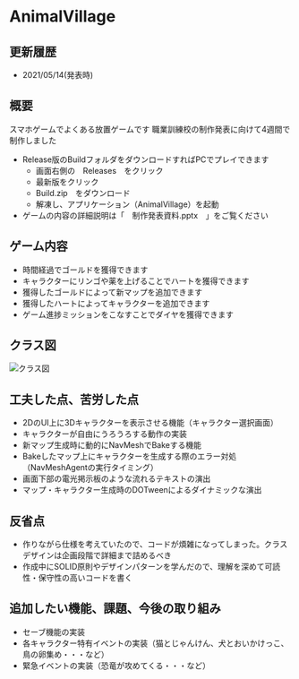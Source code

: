 # AnimalVillage

## 更新履歴
- 2021/05/14(発表時)

## 概要
スマホゲームでよくある放置ゲームです
職業訓練校の制作発表に向けて4週間で制作しました

- Release版のBuildフォルダをダウンロードすればPCでプレイできます
  - 画面右側の　Releases　をクリック
  - 最新版をクリック
  - Build.zip　をダウンロード
  - 解凍し、アプリケーション（AnimalVillage）を起動
- ゲームの内容の詳細説明は「　制作発表資料.pptx　」をご覧ください

## ゲーム内容
- 時間経過でゴールドを獲得できます
- キャラクターにリンゴや薬を上げることでハートを獲得できます
- 獲得したゴールドによって新マップを追加できます
- 獲得したハートによってキャラクターを追加できます
- ゲーム進捗ミッションをこなすことでダイヤを獲得できます

## クラス図
![クラス図](https://github.com/KazukiShimura/AnimalVillage/blob/main/out/plantuml/include/include.svg)

## 工夫した点、苦労した点
- 2DのUI上に3Dキャラクターを表示させる機能（キャラクター選択画面）
- キャラクターが自由にうろうろする動作の実装
- 新マップ生成時に動的にNavMeshでBakeする機能
- Bakeしたマップ上にキャラクターを生成する際のエラー対処（NavMeshAgentの実行タイミング）
- 画面下部の電光掲示板のような流れるテキストの演出
- マップ・キャラクター生成時のDOTweenによるダイナミックな演出

## 反省点
- 作りながら仕様を考えていたので、コードが煩雑になってしまった。クラスデザインは企画段階で詳細まで詰めるべき
- 作成中にSOLID原則やデザインパターンを学んだので、理解を深めて可読性・保守性の高いコードを書く

## 追加したい機能、課題、今後の取り組み
- セーブ機能の実装
- 各キャラクター特有イベントの実装（猫とじゃんけん、犬とおいかけっこ、鳥の卵集め・・・など）
- 緊急イベントの実装（恐竜が攻めてくる・・・など）
